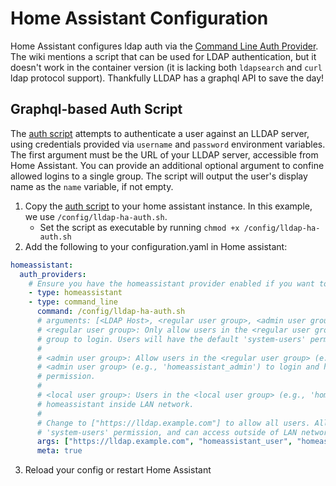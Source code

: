 # Home Assistant Configuration

Home Assistant configures ldap auth via the [Command Line Auth Provider](https://www.home-assistant.io/docs/authentication/providers/#command-line). The wiki mentions a script that can be used for LDAP authentication, but it doesn't work in the container version (it is lacking both `ldapsearch` and `curl` ldap protocol support). Thankfully LLDAP has a graphql API to save the day!

## Graphql-based Auth Script

The [auth script](lldap-ha-auth.sh) attempts to authenticate a user against an LLDAP server, using credentials provided via `username` and `password` environment variables. The first argument must be the URL of your LLDAP server, accessible from Home Assistant. You can provide an additional optional argument to confine allowed logins to a single group. The script will output the user's display name as the `name` variable, if not empty.

1. Copy the [auth script](lldap-ha-auth.sh) to your home assistant instance. In this example, we use `/config/lldap-ha-auth.sh`.
      - Set the script as executable by running `chmod +x /config/lldap-ha-auth.sh`
2. Add the following to your configuration.yaml in Home assistant:
```yaml
homeassistant:
  auth_providers:
    # Ensure you have the homeassistant provider enabled if you want to continue using your existing accounts
    - type: homeassistant
    - type: command_line
      command: /config/lldap-ha-auth.sh
      # arguments: [<LDAP Host>, <regular user group>, <admin user group>, <local user group>]
      # <regular user group>: Only allow users in the <regular user group> (e.g., 'homeassistant_user')
      # group to login. Users will have the default 'system-users' permission.
      #
      # <admin user group>: Allow users in the <regular user group> (e.g., 'homeassistant_user') with
      # <admin user group> (e.g., 'homeassistant_admin') to login and have the default 'system-admin' 
      # permission.
      #
      # <local user group>: Users in the <local user group> (e.g., 'homeassistant_local') can only access
      # homeassistant inside LAN network.
      #
      # Change to ["https://lldap.example.com"] to allow all users. All of them will have the default 
      # 'system-users' permission, and can access outside of LAN network.
      args: ["https://lldap.example.com", "homeassistant_user", "homeassistant_admin", "homeassistant_local"]
      meta: true
```
3. Reload your config or restart Home Assistant
